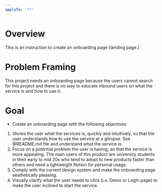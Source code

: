 ```yaml
---
applyTo: '**'
---
```


# Overview
This is an instruction to create an onboarding page (landing page.)

# Problem Framing
This project needs an onboarding page because the users cannot search for this project and there is no way to educate inbound users on what the service is and how to use it.

# Goal
* Create an onboarding page with the following objectives:
1. Shows the user what the services is, quickly and intuitively, so that the user understands how to use the service at a glimpse. See @README.md file and understand what the service is.
2. Focus on a potential problem the user is having, so that the service is more appealing. The main users of this product are university students in their early to mid 20s who tend to adopt to new products faster than others and need a lightweight Notion for personal usage.
3. Comply with the current design system and make the onboarding page aesthetically pleasing.
4. Visually clarify what the user needs to click (i.e. Demo or LogIn page) to make the user inclined to start the service.